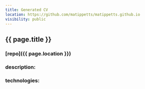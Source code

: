 ```yaml
---
title: Generated CV
location: https://github.com/matippetts/matippetts.github.io
visibility: public
---
```

## {{ page.title }}

### [repo]({{ page.location }})

### description:

### technologies:
